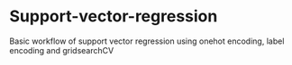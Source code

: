 # Support-vector-regression
Basic workflow of support vector regression using onehot  encoding, label encoding and gridsearchCV

